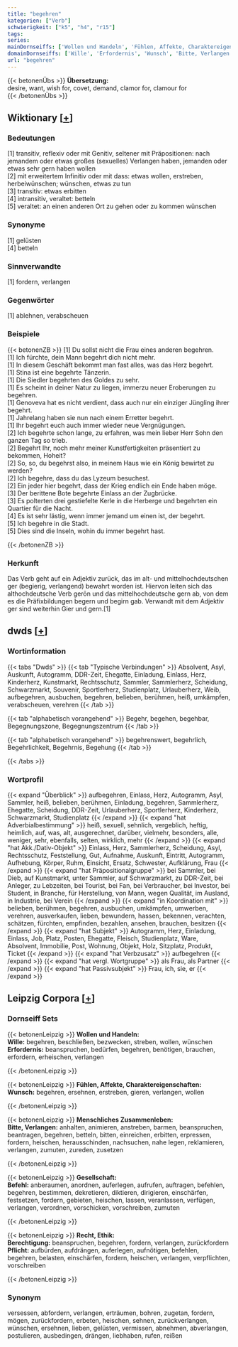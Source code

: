 ```yaml
---
title: "begehren"
kategorien: ["Verb"]
schwierigkeit: ["k5", "h4", "r15"]
tags:
series:
mainDornseiffs: ['Wollen und Handeln', 'Fühlen, Affekte, Charaktereigenschaften', 'Menschliches Zusammenleben', 'Gesellschaft', 'Recht, Ethik']
domainDornseiffs: ['Wille', 'Erfordernis', 'Wunsch', 'Bitte, Verlangen', 'Befehl', 'Berechtigung', 'Pflicht']
url: "begehren"
---
```


{{< betonenÜbs >}}
**Übersetzung:**  
desire, want, wish for, covet, demand, clamor for, clamour for  
{{< /betonenÜbs >}}

## Wiktionary [[+](https://de.wiktionary.org/wiki/begehren)]

### Bedeutungen
[1] transitiv, reflexiv oder mit Genitiv, seltener mit Präpositionen: nach jemandem oder etwas großes (sexuelles) Verlangen haben, jemanden oder etwas sehr gern haben wollen  
[2] mit erweitertem Infinitiv oder mit dass: etwas wollen, erstreben, herbeiwünschen; wünschen, etwas zu tun  
[3] transitiv: etwas erbitten  
[4] intransitiv, veraltet: betteln  
[5] veraltet: an einen anderen Ort zu gehen oder zu kommen wünschen  

### Synonyme
[1] gelüsten  
[4] betteln  

### Sinnverwandte
[1] fordern, verlangen  

### Gegenwörter
[1] ablehnen, verabscheuen  

### Beispiele
{{< betonenZB >}}
[1] Du sollst nicht die Frau eines anderen begehren.  
[1] Ich fürchte, dein Mann begehrt dich nicht mehr.  
[1] In diesem Geschäft bekommt man fast alles, was das Herz begehrt.  
[1] Stina ist eine begehrte Tänzerin.  
[1] Die Siedler begehrten des Goldes zu sehr.  
[1] Es scheint in deiner Natur zu liegen, immerzu neuer Eroberungen zu begehren.  
[1] Genoveva hat es nicht verdient, dass auch nur ein einziger Jüngling ihrer begehrt.  
[1] Jahrelang haben sie nun nach einem Erretter begehrt.  
[1] Ihr begehrt euch auch immer wieder neue Vergnügungen.  
[2] Ich begehrte schon lange, zu erfahren, was mein lieber Herr Sohn den ganzen Tag so trieb.  
[2] Begehrt Ihr, noch mehr meiner Kunstfertigkeiten präsentiert zu bekommen, Hoheit?  
[2] So, so, du begehrst also, in meinem Haus wie ein König bewirtet zu werden?  
[2] Ich begehre, dass du das Lyzeum besuchest.  
[2] Ein jeder hier begehrt, dass der Krieg endlich ein Ende haben möge.  
[3] Der berittene Bote begehrte Einlass an der Zugbrücke.  
[3] Es polterten drei gestiefelte Kerle in die Herberge und begehrten ein Quartier für die Nacht.  
[4] Es ist sehr lästig, wenn immer jemand um einen ist, der begehrt.  
[5] Ich begehre in die Stadt.  
[5] Dies sind die Inseln, wohin du immer begehrt hast.  

{{< /betonenZB >}}
### Herkunft
Das Verb geht auf ein Adjektiv zurück, das im alt- und mittelhochdeutschen ger (begierig, verlangend) bewahrt worden ist. Hiervon leiten sich das althochdeutsche Verb gerōn und das mittelhochdeutsche gern ab, von dem es die Präfixbildungen begern und begirn gab. Verwandt mit dem Adjektiv ger sind weiterhin Gier und gern.[1]  



## dwds [[+](https://www.dwds.de/wb/begehren)]

### Wortinformation
{{< tabs "Dwds" >}}
{{< tab "Typische Verbindungen" >}}
Absolvent, Asyl, Auskunft, Autogramm, DDR-Zeit, Ehegatte, Einladung, Einlass, Herz, Kinderherz, Kunstmarkt, Rechtsschutz, Sammler, Sammlerherz, Scheidung, Schwarzmarkt, Souvenir, Sportlerherz, Studienplatz, Urlauberherz, Weib, aufbegehren, ausbuchen, begehren, belieben, berühmen, heiß, umkämpfen, verabscheuen, verehren
{{< /tab >}}

{{< tab "alphabetisch vorangehend" >}}
Begehr, begehen, begehbar, Begegnungszone, Begegnungszentrum
{{< /tab >}}

{{< tab "alphabetisch vorangehend" >}}
begehrenswert, begehrlich, Begehrlichkeit, Begehrnis, Begehung
{{< /tab >}}

{{< /tabs >}}

### Wortprofil
{{< expand "Überblick" >}} aufbegehren, Einlass, Herz, Autogramm, Asyl, Sammler, heiß, belieben, berühmen, Einladung, begehren, Sammlerherz, Ehegatte, Scheidung, DDR-Zeit, Urlauberherz, Sportlerherz, Kinderherz, Schwarzmarkt, Studienplatz {{< /expand >}}
{{< expand "hat Adverbialbestimmung" >}} heiß, sexuell, sehnlich, vergeblich, heftig, heimlich, auf, was, alt, ausgerechnet, darüber, vielmehr, besonders, alle, weniger, sehr, ebenfalls, selten, wirklich, mehr {{< /expand >}}
{{< expand "hat Akk./Dativ-Objekt" >}} Einlass, Herz, Sammlerherz, Scheidung, Asyl, Rechtsschutz, Feststellung, Gut, Aufnahme, Auskunft, Eintritt, Autogramm, Aufhebung, Körper, Ruhm, Einsicht, Ersatz, Schwester, Aufklärung, Frau {{< /expand >}}
{{< expand "hat Präpositionalgruppe" >}} bei Sammler, bei Dieb, auf Kunstmarkt, unter Sammler, auf Schwarzmarkt, zu DDR-Zeit, bei Anleger, zu Lebzeiten, bei Tourist, bei Fan, bei Verbraucher, bei Investor, bei Student, in Branche, für Herstellung, von Mann, wegen Qualität, im Ausland, in Industrie, bei Verein {{< /expand >}}
{{< expand "in Koordination mit" >}} belieben, berühmen, begehren, ausbuchen, umkämpfen, umwerben, verehren, ausverkaufen, lieben, bewundern, hassen, bekennen, verachten, schätzen, fürchten, empfinden, bezahlen, ansehen, brauchen, besitzen {{< /expand >}}
{{< expand "hat Subjekt" >}} Autogramm, Herz, Einladung, Einlass, Job, Platz, Posten, Ehegatte, Fleisch, Studienplatz, Ware, Absolvent, Immobilie, Post, Wohnung, Objekt, Holz, Sitzplatz, Produkt, Ticket {{< /expand >}}
{{< expand "hat Verbzusatz" >}} aufbegehren {{< /expand >}}
{{< expand "hat vergl. Wortgruppe" >}} als Frau, als Partner {{< /expand >}}
{{< expand "hat Passivsubjekt" >}} Frau, ich, sie, er {{< /expand >}}

## Leipzig Corpora [[+](https://corpora.uni-leipzig.de/en/res?word=begehren&corpusId=deu_newscrawl-public_2018)]

### Dornseiff Sets
{{< betonenLeipzig >}}
**Wollen und Handeln:**  
**Wille:** begehren, beschließen, bezwecken, streben, wollen, wünschen  
**Erfordernis:** beanspruchen, bedürfen, begehren, benötigen, brauchen, erfordern, erheischen, verlangen  

{{< /betonenLeipzig >}}


{{< betonenLeipzig >}}
**Fühlen, Affekte, Charaktereigenschaften:**  
**Wunsch:** begehren, ersehnen, erstreben, gieren, verlangen, wollen  

{{< /betonenLeipzig >}}


{{< betonenLeipzig >}}
**Menschliches Zusammenleben:**  
**Bitte, Verlangen:** anhalten, animieren, anstreben, barmen, beanspruchen, beantragen, begehren, betteln, bitten, einreichen, erbitten, erpressen, fordern, heischen, herausschinden, nachsuchen, nahe legen, reklamieren, verlangen, zumuten, zureden, zusetzen  

{{< /betonenLeipzig >}}


{{< betonenLeipzig >}}
**Gesellschaft:**  
**Befehl:** anberaumen, anordnen, auferlegen, aufrufen, auftragen, befehlen, begehren, bestimmen, dekretieren, diktieren, dirigieren, einschärfen, festsetzen, fordern, gebieten, heischen, lassen, veranlassen, verfügen, verlangen, verordnen, vorschicken, vorschreiben, zumuten  

{{< /betonenLeipzig >}}


{{< betonenLeipzig >}}
**Recht, Ethik:**  
**Berechtigung:** beanspruchen, begehren, fordern, verlangen, zurückfordern  
**Pflicht:** aufbürden, aufdrängen, auferlegen, aufnötigen, befehlen, begehren, belasten, einschärfen, fordern, heischen, verlangen, verpflichten, vorschreiben  

{{< /betonenLeipzig >}}

### Synonym
versessen, abfordern, verlangen, erträumen, bohren, zugetan, fordern, mögen, zurückfordern, erbeten, heischen, sehnen, zurückverlangen, wünschen, ersehnen, lieben, gelüsten, vermissen, abnehmen, abverlangen, postulieren, ausbedingen, drängen, liebhaben, rufen, reißen


